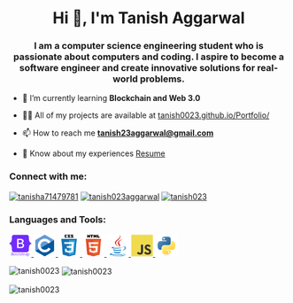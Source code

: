<h1 align="center">Hi 👋, I'm Tanish Aggarwal</h1>
<h3 align="center">I am a computer science engineering student who is passionate about computers and coding. I aspire to become a software engineer and create innovative solutions for real-world problems.</h3>

- 🌱 I’m currently learning **Blockchain and Web 3.0**

- 👨‍💻 All of my projects are available at [tanish0023.github.io/Portfolio/](tanish0023.github.io/Portfolio/)

- 📫 How to reach me **tanish23aggarwal@gmail.com**

- 📄 Know about my experiences [Resume](https://drive.google.com/file/d/1o3olhXgbe1iCTb2TBXs1ZCiEx9ixZ1Ku/view?usp=sharing)

<h3 align="left">Connect with me:</h3>
<p align="left">
<a href="https://twitter.com/tanisha71479781" target="blank"><img align="center" src="https://raw.githubusercontent.com/rahuldkjain/github-profile-readme-generator/master/src/images/icons/Social/twitter.svg" alt="tanisha71479781" height="30" width="40" /></a>
<a href="https://linkedin.com/in/tanish023aggarwal" target="blank"><img align="center" src="https://raw.githubusercontent.com/rahuldkjain/github-profile-readme-generator/master/src/images/icons/Social/linked-in-alt.svg" alt="tanish023aggarwal" height="30" width="40" /></a>
<a href="https://www.leetcode.com/tanish023" target="blank"><img align="center" src="https://raw.githubusercontent.com/rahuldkjain/github-profile-readme-generator/master/src/images/icons/Social/leet-code.svg" alt="tanish023" height="30" width="40" /></a>
</p>

<h3 align="left">Languages and Tools:</h3>
<p align="left"> <a href="https://getbootstrap.com" target="_blank" rel="noreferrer"> <img src="https://raw.githubusercontent.com/devicons/devicon/master/icons/bootstrap/bootstrap-plain-wordmark.svg" alt="bootstrap" width="40" height="40"/> </a> <a href="https://www.cprogramming.com/" target="_blank" rel="noreferrer"> <img src="https://raw.githubusercontent.com/devicons/devicon/master/icons/c/c-original.svg" alt="c" width="40" height="40"/> </a> <a href="https://www.w3schools.com/css/" target="_blank" rel="noreferrer"> <img src="https://raw.githubusercontent.com/devicons/devicon/master/icons/css3/css3-original-wordmark.svg" alt="css3" width="40" height="40"/> </a> <a href="https://www.w3.org/html/" target="_blank" rel="noreferrer"> <img src="https://raw.githubusercontent.com/devicons/devicon/master/icons/html5/html5-original-wordmark.svg" alt="html5" width="40" height="40"/> </a> <a href="https://www.java.com" target="_blank" rel="noreferrer"> <img src="https://raw.githubusercontent.com/devicons/devicon/master/icons/java/java-original.svg" alt="java" width="40" height="40"/> </a> <a href="https://developer.mozilla.org/en-US/docs/Web/JavaScript" target="_blank" rel="noreferrer"> <img src="https://raw.githubusercontent.com/devicons/devicon/master/icons/javascript/javascript-original.svg" alt="javascript" width="40" height="40"/> </a> <a href="https://www.python.org" target="_blank" rel="noreferrer"> <img src="https://raw.githubusercontent.com/devicons/devicon/master/icons/python/python-original.svg" alt="python" width="40" height="40"/> </a> </p>

<p><img align="left" src="https://github-readme-stats.vercel.app/api/top-langs?username=tanish0023&show_icons=true&locale=en&layout=compact" alt="tanish0023" /></p>

<p>&nbsp;<img align="center" src="https://github-readme-stats.vercel.app/api?username=tanish0023&show_icons=true&locale=en" alt="tanish0023" /></p>

<p><img align="center" src="https://github-readme-streak-stats.herokuapp.com/?user=tanish0023&" alt="tanish0023" /></p>

<!---
Tanish0023/Tanish0023 is a ✨ special ✨ repository because its `README.md` (this file) appears on your GitHub profile.
You can click the Preview link to take a look at your changes.
--->

